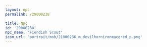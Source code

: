 ```yaml
---
layout: npc
permalink: /29000238

title: Npc
id: '29000238'
npc_name: 'Fiendish Scout'
icon_url: 'portrait/mob/21000286_m_devilhornironmacered_p.png'
---
```


